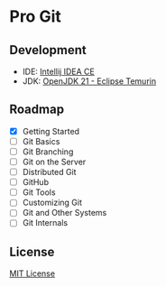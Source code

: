 # Pro Git

## Development

- IDE: [Intellij IDEA CE](https://www.jetbrains.com.cn/en-us/edu-products/download/#section=idea)
- JDK: [OpenJDK 21 - Eclipse Temurin](https://adoptium.net/temurin/releases/)

## Roadmap

- [x] Getting Started
- [ ] Git Basics
- [ ] Git Branching
- [ ] Git on the Server
- [ ] Distributed Git
- [ ] GitHub
- [ ] Git Tools
- [ ] Customizing Git
- [ ] Git and Other Systems
- [ ] Git Internals

## License

[MIT License](LICENSE.md)
